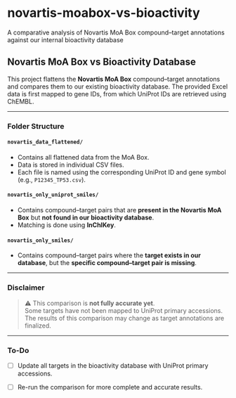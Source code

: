 # novartis-moabox-vs-bioactivity
A comparative analysis of Novartis MoA Box compound–target annotations against our internal bioactivity database
## Novartis MoA Box vs Bioactivity Database

This project flattens the **Novartis MoA Box** compound–target annotations and compares them to our existing bioactivity database. The provided Excel data is first mapped to gene IDs, from which UniProt IDs are retrieved using ChEMBL.

---

### Folder Structure

#### `novartis_data_flattened/`
- Contains all flattened data from the MoA Box.
- Data is stored in individual CSV files.
- Each file is named using the corresponding UniProt ID and gene symbol (e.g., `P12345_TP53.csv`).

#### `novartis_only_uniprot_smiles/`
- Contains compound–target pairs that are **present in the Novartis MoA Box** but **not found in our bioactivity database**.
- Matching is done using **InChIKey**.

#### `novartis_only_smiles/`
- Contains compound–target pairs where the **target exists in our database**, but the **specific compound–target pair is missing**.

---

### Disclaimer

> ⚠️ This comparison is **not fully accurate yet**.  
> Some targets have not been mapped to UniProt primary accessions.  
> The results of this comparison may change as target annotations are finalized.

---

### To-Do

- [ ] Update all targets in the bioactivity database with UniProt primary accessions.
- [ ] Re-run the comparison for more complete and accurate results.

